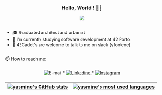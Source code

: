 <span align="center">

### Hello, World ! 👋😊 

</span>

<div align="center">
<img src="https://github.com/yasminefontenele/yasminefontenele/assets/124527907/6f2591f6-522a-42be-a96c-0663de5b5dfd"5px" />
</div>

##
- 🎓  Graduated architect and urbanist
- 🌱  I’m currently studying software development at 42 Porto
- 💬  42Cadet's are welcome to talk to me on slack (yfontene)

##

📫  How to reach me:
###
<p align="center">
		<img alt="E-mail" src="https://img.shields.io/badge/Microsoft_Outlook-0078D4?style=flat&logo=Gmail&logoColor=white&link=mailto:yasminefontenenele@hotmail.com" />
	</a>
	<span> * </span>
	<a href="https://www.linkedin.com/in/yasminefontenele/">
		<img alt="Linkedine" src="https://img.shields.io/badge/-Linkedin_Profile-0072b1?style=flat&logo=Linkedin&logoColor=white&link=https://www.linkedin.com/in/yasminefontenenele/" />
	</a>
	<span> * </span>
	<a href="https://www.instagram.com/yasminefontenele/">
		<img alt="Instagram" src="https://img.shields.io/badge/Instagram-E4405F?style=flat&logoColor=white&link=https://www.instagram.com/yasminefontenele/" />
	</a>
</p>

###

| [![yasmine's GitHub stats](https://github-readme-stats.vercel.app/api?username=yasminefontenele&count_private=true&include_all_commits=true&show_icons=true&hide=issues&hide_border=true&theme=dracula)](https://github.com/yasminefontenele?tab=repositories) | [![yasmine's most used languages](https://github-readme-stats.vercel.app/api/top-langs/?username=yasminefontenele&layout=compact&hide_border=true&theme=dracula)](https://github.com/yasminefontenele?tab=repositories) |
|:-:|:-:|
